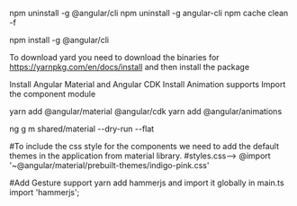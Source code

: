 npm uninstall -g @angular/cli
npm uninstall -g angular-cli
npm cache clean -f

npm install -g @angular/cli

To download yard you need to download the binaries for https://yarnpkg.com/en/docs/install and then install the package


Install Angular Material and Angular CDK
Install Animation supports
Import the component module

yarn add @angular/material @angular/cdk
yarn add @angular/animations

ng g m shared/material --dry-run --flat
<!--  -->
#To include the css style for the components we need to add the default themes in the application from material library.
#styles.css--> @import '~@angular/material/prebuilt-themes/indigo-pink.css'

#Add Gesture support 
  yarn add  hammerjs and import it globally in main.ts
  import  'hammerjs';

